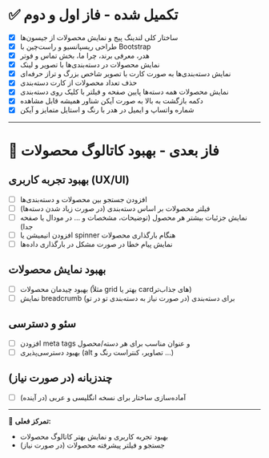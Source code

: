 # ✅ تکمیل شده - فاز اول و دوم

- [x] ساختار کلی لندینگ پیج و نمایش محصولات از جیسون‌ها
- [x] طراحی ریسپانسیو و راست‌چین با Bootstrap
- [x] هدر، معرفی برند، چرا ما، بخش تماس و فوتر
- [x] نمایش محصولات در دسته‌بندی‌ها با تصویر و لینک
- [x] نمایش دسته‌بندی‌ها به صورت کارت با تصویر شاخص بزرگ و تراز حرفه‌ای
- [x] حذف تعداد محصولات از کارت دسته‌بندی
- [x] نمایش محصولات همه دسته‌ها پایین صفحه و فیلتر با کلیک روی دسته‌بندی
- [x] دکمه بازگشت به بالا به صورت آیکن شناور همیشه قابل مشاهده
- [x] شماره واتساپ و ایمیل در هدر با رنگ و استایل متمایز و آیکن

---

# 🚀 فاز بعدی - بهبود کاتالوگ محصولات

## بهبود تجربه کاربری (UX/UI)
- [ ] افزودن جستجو بین محصولات و دسته‌بندی‌ها
- [ ] فیلتر محصولات بر اساس دسته‌بندی (در صورت زیاد شدن دسته‌ها)
- [ ] نمایش جزئیات بیشتر هر محصول (توضیحات، مشخصات و ... در مودال یا صفحه جدا)
- [ ] افزودن انیمیشن یا spinner هنگام بارگذاری محصولات
- [ ] نمایش پیام خطا در صورت مشکل در بارگذاری داده‌ها

## بهبود نمایش محصولات
- [ ] بهبود چیدمان محصولات (مثلاً grid بهتر یا cardهای جذاب‌تر)
- [ ] نمایش breadcrumb برای دسته‌بندی (در صورت نیاز به دسته‌بندی تو در تو)

## سئو و دسترسی
- [ ] افزودن meta tags و عنوان مناسب برای هر دسته/محصول
- [ ] بهبود دسترسی‌پذیری (alt تصاویر، کنتراست رنگ و ...)

## چندزبانه (در صورت نیاز)
- [ ] آماده‌سازی ساختار برای نسخه انگلیسی و عربی (در آینده)

---

📌 **تمرکز فعلی:**
- بهبود تجربه کاربری و نمایش بهتر کاتالوگ محصولات
- جستجو و فیلتر پیشرفته محصولات (در صورت نیاز)
